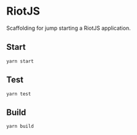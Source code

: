 # RiotJS 

Scaffolding for jump starting a RiotJS application.

## Start

```
yarn start
```

## Test

```
yarn test
```

## Build

```
yarn build
```